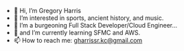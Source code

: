 - 👋 Hi, I’m Gregory Harris
- 👀 I’m interested in sports, ancient history, and music.
- 💞️ I’m a burgeoning Full Stack Developer/Cloud Engineer...
- 🌱 and I’m currently learning SFMC and AWS. 
- 📫 How to reach me: gharrissr.kc@gmail.com

<!---
GStreet71/GStreet71 is a ✨ special ✨ repository because its `README.md` (this file) appears on your GitHub profile.
You can click the Preview link to take a look at your changes.
--->
